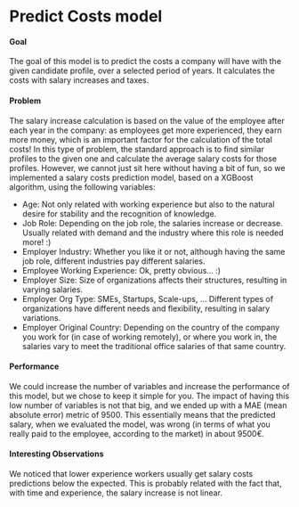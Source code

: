 # Predict Costs model
#### Goal
The goal of this model is to predict the costs a company will have with the given candidate profile, over a selected period of years. 
It calculates the costs with salary increases and taxes.

#### Problem
The salary increase calculation is based on the value of the employee after each year in the company: as employees get more experienced, they earn more money, which is an important factor for the calculation of the total costs! 
In this type of problem, the standard approach is to find similar profiles to the given one and calculate the average salary costs for those profiles.
However, we cannot just sit here without having a bit of fun, so we implemented a salary costs prediction model, based on a XGBoost algorithm, using the following variables:
- Age: Not only related with working experience but also to the natural desire for stability and the recognition of knowledge.
- Job Role: Depending on the job role, the salaries increase or decrease. Usually related with demand and the industry where this role is needed more! :)
- Employer Industry: Whether you like it or not, although having the same job role, different industries pay different salaries.
- Employee Working Experience: Ok, pretty obvious... :)
- Employer Size: Size of organizations affects their structures, resulting in varying salaries.
- Employer Org Type: SMEs, Startups, Scale-ups, ... Different types of organizations have different needs and flexibility, resulting in salary variations.
- Employer Original Country: Depending on the country of the company you work for (in case of working remotely), or where you work in, the salaries vary to meet the traditional office salaries of that same country.

#### Performance
We could increase the number of variables and increase the performance of this model, but we chose to keep it simple for you. 
The impact of having this low number of variables is not that big, and we ended up with a MAE (mean absolute error) metric of 9500. 
This essentially means that the predicted salary, when we evaluated the model, was wrong (in terms of what you really paid to the employee, according to the market) in about 9500€. 

#### Interesting Observations
We noticed that lower experience workers usually get salary costs predictions below the expected. 
This is probably related with the fact that, with time and experience, the salary increase is not linear.
